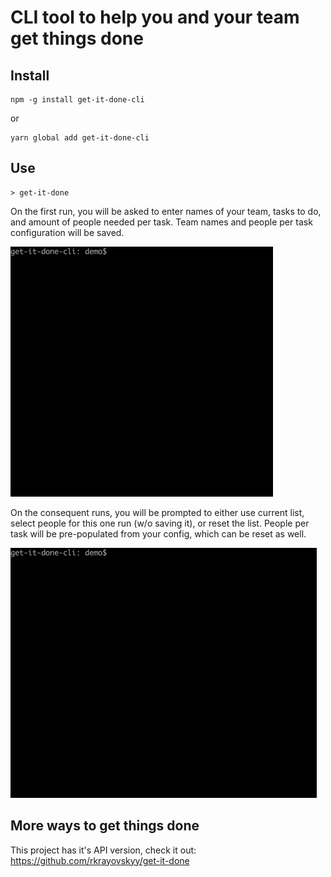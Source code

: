 # CLI tool to help you and your team get things done

## Install
```
npm -g install get-it-done-cli
```
or
```
yarn global add get-it-done-cli
```

## Use
```
> get-it-done
```

On the first run, you will be asked to enter names of your team, tasks to do, and amount  of people needed per task. Team names and people per task configuration will be saved.

![first run demo](static/demo-1st-run.gif)

On the consequent runs, you will be prompted to either use current list, select people for this one run (w/o saving it), or reset the list.
People per task will be pre-populated from your config, which can be reset as well.

![next run demo](static/demo-next-run.gif)

## More ways to get things done
This project has it's API version, check it out: https://github.com/rkrayovskyy/get-it-done
